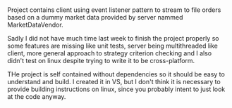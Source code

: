 # 
Project contains client using event listener pattern to stream to file orders based on a dummy market data provided by server nammed MarketDataVendor.

Sadly I did not have much time last week to finish the project properly so some features are missing like unit tests, server being multithreaded like client, more general approach to strategy criterion checking and I also didn't test on linux despite trying to write it to be cross-platform.

THe project is self contained without dependencies so it should be easy to understand and build. I created it in VS, but I don't think it is necessary to provide building instructions on linux, since you probably intent to just look at the code anyway.
